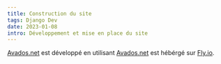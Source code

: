 ```yaml
---
title: Construction du site
tags: Django Dev
date: 2023-01-08
intro: Développement et mise en place du site 
---
```


[Avados.net](avados.net) est développé en utilisant
[Avados.net](avados.net) est hébérgé sur [Fly.io](https://fly.io/).



